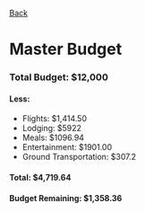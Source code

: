[Back](README.md)
# Master Budget
### Total Budget: $12,000
#### Less:
* Flights: $1,414.50
* Lodging: $5922
* Meals: $1096.94
* Entertainment: $1901.00
* Ground Transportation: $307.2
#### Total: $4,719.64
#### Budget Remaining: $1,358.36
